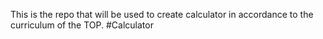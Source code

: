 This is the repo that will be used to create calculator in accordance to the curriculum of the TOP.
#Calculator